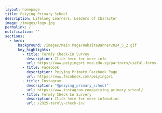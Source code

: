 ```yaml
---
layout: homepage
title: Peiying Primary School
description: Lifelong Learners, Leaders of Character
image: /images/logo.jpg
permalink: /
notification: ""
sections:
  - hero:
      background: /images/Main Page/WebsiteBanner2024_5_2.gif
      key_highlights:
        - title: Termly Check-In Survey
          description: Click here for more info
          url: https://www.peiyingpri.moe.edu.sg/partners/useful-forms-and-links/students/
        - title: Facebook
          description: Peiying Primary Facebook Page
          url: https://www.facebook.com/peiyingpri
        - title: Instagram
          description: "@peiying_primary_school"
          url: https://www.instagram.com/peiying_primary_school/
        - title: Termly Check In Survery
          description: Click here for more infomation
          url: /2025-termly-check-in/
---
```


